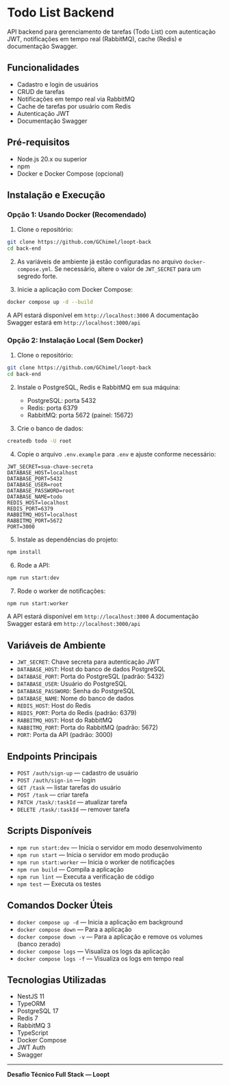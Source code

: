 # Todo List Backend

API backend para gerenciamento de tarefas (Todo List) com autenticação JWT, notificações em tempo real (RabbitMQ), cache (Redis) e documentação Swagger.

## Funcionalidades

- Cadastro e login de usuários
- CRUD de tarefas
- Notificações em tempo real via RabbitMQ
- Cache de tarefas por usuário com Redis
- Autenticação JWT
- Documentação Swagger

## Pré-requisitos

- Node.js 20.x ou superior
- npm
- Docker e Docker Compose (opcional)

## Instalação e Execução

### Opção 1: Usando Docker (Recomendado)

1. Clone o repositório:

```bash
git clone https://github.com/GChimel/loopt-back
cd back-end
```

2. As variáveis de ambiente já estão configuradas no arquivo `docker-compose.yml`. Se necessário, altere o valor de `JWT_SECRET` para um segredo forte.

3. Inicie a aplicação com Docker Compose:

```bash
docker compose up -d --build
```

A API estará disponível em `http://localhost:3000`
A documentação Swagger estará em `http://localhost:3000/api`

### Opção 2: Instalação Local (Sem Docker)

1. Clone o repositório:

```bash
git clone https://github.com/GChimel/loopt-back
cd back-end
```

2. Instale o PostgreSQL, Redis e RabbitMQ em sua máquina:
   - PostgreSQL: porta 5432
   - Redis: porta 6379
   - RabbitMQ: porta 5672 (painel: 15672)

3. Crie o banco de dados:

```bash
createdb todo -U root
```

4. Copie o arquivo `.env.example` para `.env` e ajuste conforme necessário:

```env
JWT_SECRET=sua-chave-secreta
DATABASE_HOST=localhost
DATABASE_PORT=5432
DATABASE_USER=root
DATABASE_PASSWORD=root
DATABASE_NAME=todo
REDIS_HOST=localhost
REDIS_PORT=6379
RABBITMQ_HOST=localhost
RABBITMQ_PORT=5672
PORT=3000
```

5. Instale as dependências do projeto:

```bash
npm install
```

6. Rode a API:

```bash
npm run start:dev
```

7. Rode o worker de notificações:

```bash
npm run start:worker
```

A API estará disponível em `http://localhost:3000`
A documentação Swagger estará em `http://localhost:3000/api`

## Variáveis de Ambiente

- `JWT_SECRET`: Chave secreta para autenticação JWT
- `DATABASE_HOST`: Host do banco de dados PostgreSQL
- `DATABASE_PORT`: Porta do PostgreSQL (padrão: 5432)
- `DATABASE_USER`: Usuário do PostgreSQL
- `DATABASE_PASSWORD`: Senha do PostgreSQL
- `DATABASE_NAME`: Nome do banco de dados
- `REDIS_HOST`: Host do Redis
- `REDIS_PORT`: Porta do Redis (padrão: 6379)
- `RABBITMQ_HOST`: Host do RabbitMQ
- `RABBITMQ_PORT`: Porta do RabbitMQ (padrão: 5672)
- `PORT`: Porta da API (padrão: 3000)

## Endpoints Principais

- `POST /auth/sign-up` — cadastro de usuário
- `POST /auth/sign-in` — login
- `GET /task` — listar tarefas do usuário
- `POST /task` — criar tarefa
- `PATCH /task/:taskId` — atualizar tarefa
- `DELETE /task/:taskId` — remover tarefa

## Scripts Disponíveis

- `npm run start:dev` — Inicia o servidor em modo desenvolvimento
- `npm run start` — Inicia o servidor em modo produção
- `npm run start:worker` — Inicia o worker de notificações
- `npm run build` — Compila a aplicação
- `npm run lint` — Executa a verificação de código
- `npm test` — Executa os testes

## Comandos Docker Úteis

- `docker compose up -d` — Inicia a aplicação em background
- `docker compose down` — Para a aplicação
- `docker compose down -v` — Para a aplicação e remove os volumes (banco zerado)
- `docker compose logs` — Visualiza os logs da aplicação
- `docker compose logs -f` — Visualiza os logs em tempo real

## Tecnologias Utilizadas

- NestJS 11
- TypeORM
- PostgreSQL 17
- Redis 7
- RabbitMQ 3
- TypeScript
- Docker Compose
- JWT Auth
- Swagger

---

**Desafio Técnico Full Stack — Loopt**
